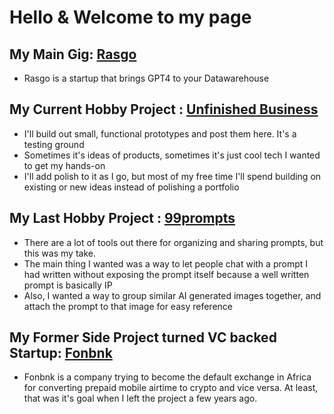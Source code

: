 # Hello & Welcome to my page

## My Main Gig: [Rasgo](https://www.rasgoml.com/)
- Rasgo is a startup that brings GPT4 to your Datawarehouse


## My Current Hobby Project : [Unfinished Business](https://www.unfinishedbusiness.dev/)
- I'll build out small, functional prototypes and post them here. It's a testing ground
- Sometimes it's ideas of products, sometimes it's just cool tech I wanted to get my hands-on
- I'll add polish to it as I go, but most of my free time I'll spend building on existing or new ideas instead of polishing a portfolio


## My Last Hobby Project : [99prompts](https://99prompts.io)
- There are a lot of tools out there for organizing and sharing prompts, but this was my take.
- The main thing I wanted was a way to let people chat with a prompt I had written without exposing the prompt itself because a well written prompt is basically IP
- Also, I wanted a way to group similar AI generated images together, and attach the prompt to that image for easy reference


## My Former Side Project turned VC backed Startup: [Fonbnk](https://www.fonbnk.com)
- Fonbnk is a company trying to become the default exchange in Africa for converting prepaid mobile airtime to crypto and vice versa. At least, that was it's goal when I left the project a few years ago.
